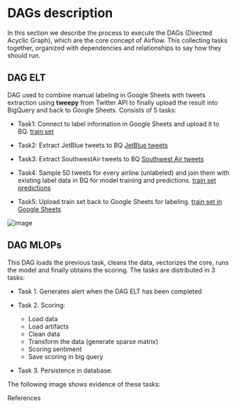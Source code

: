 # DAGs description

In this section we describe the process to execute the DAGs (Directed Acyclic Graph), which are the core concept of Airflow. This collecting tasks together, organized with dependencies and relationships to say how they should run.

## DAG ELT

DAG used to combine manual labeling in Google Sheets with tweets extraction using **tweepy** from Twitter API to finally upload the result into BigQuery and back to Google Sheets. Consists of 5 tasks:
- Task1: Connect to label information in Google Sheets and upload it to BQ.
[train set](https://console.cloud.google.com/bigquery?hl=es&project=refactored-waddle&ws=!1m25!1m4!1m3!1srefactored-waddle!2sbquxjob_22d9a46_1806bae9885!3sUS!1m4!1m3!1srefactored-waddle!2sbquxjob_5f22cbb3_1807602833e!3sUS!1m4!1m3!1srefactored-waddle!2sbquxjob_3d952062_18076003e3c!3sUS!1m4!1m3!1srefactored-waddle!2sbquxjob_25f571a3_18075ff846c!3sUS!1m4!4m3!1srefactored-waddle!2strain!3strain_set)
-  Task2: Extract JetBlue tweets to BQ
[JetBlue tweets](https://console.cloud.google.com/bigquery?hl=es&project=refactored-waddle&ws=!1m30!1m4!1m3!1srefactored-waddle!2sbquxjob_22d9a46_1806bae9885!3sUS!1m4!1m3!1srefactored-waddle!2sbquxjob_5f22cbb3_1807602833e!3sUS!1m4!1m3!1srefactored-waddle!2sbquxjob_3d952062_18076003e3c!3sUS!1m4!1m3!1srefactored-waddle!2sbquxjob_25f571a3_18075ff846c!3sUS!1m4!4m3!1srefactored-waddle!2strain!3strain_set!1m4!4m3!1srefactored-waddle!2stweets_extraction!3sJetBlue)
-  Task3: Extract SouthwestAir tweets to BQ
[Southwest Air tweets](https://console.cloud.google.com/bigquery?hl=es&project=refactored-waddle&ws=!1m35!1m4!1m3!1srefactored-waddle!2sbquxjob_22d9a46_1806bae9885!3sUS!1m4!1m3!1srefactored-waddle!2sbquxjob_5f22cbb3_1807602833e!3sUS!1m4!1m3!1srefactored-waddle!2sbquxjob_3d952062_18076003e3c!3sUS!1m4!1m3!1srefactored-waddle!2sbquxjob_25f571a3_18075ff846c!3sUS!1m4!4m3!1srefactored-waddle!2strain!3strain_set!1m4!4m3!1srefactored-waddle!2stweets_extraction!3sJetBlue!1m4!4m3!1srefactored-waddle!2stweets_extraction!3sSouthwestAir)
-  Task4: Sample 50 tweets for every airline (unlabeled) and join them with existing label data in BQ for model training and predictions.
[train set predictions](https://console.cloud.google.com/bigquery?hl=es&project=refactored-waddle&ws=!1m40!1m4!1m3!1srefactored-waddle!2sbquxjob_22d9a46_1806bae9885!3sUS!1m4!1m3!1srefactored-waddle!2sbquxjob_5f22cbb3_1807602833e!3sUS!1m4!1m3!1srefactored-waddle!2sbquxjob_3d952062_18076003e3c!3sUS!1m4!1m3!1srefactored-waddle!2sbquxjob_25f571a3_18075ff846c!3sUS!1m4!4m3!1srefactored-waddle!2strain!3strain_set!1m4!4m3!1srefactored-waddle!2stweets_extraction!3sJetBlue!1m4!4m3!1srefactored-waddle!2stweets_extraction!3sSouthwestAir!1m4!4m3!1srefactored-waddle!2strain!3strain_set_predictions)

-  Task5: Upload train set back to Google Sheets for labeling.
[train set in Google Sheets](https://docs.google.com/spreadsheets/d/1x7g65pMlxbpwqACzdsbXW4_PiCbHJVCZ0C_1ln4i-Z8/edit#gid=0)

![image](https://user-images.githubusercontent.com/66652832/166150178-96c5d689-d99f-427d-b855-12a0c84f888a.png)

## DAG MLOPs

This DAG loads the previous task, cleans the data, vectorizes the core, runs the model and finally obtains the scoring. The tasks are distributed in 3 tasks:

- Task 1. Generates alert when the DAG ELT has been completed

- Task 2. Scoring:
  - Load data
  - Load artifacts
  - Clean data
  - Transform the data (generate sparse matrix)
  - Scoring sentiment
  - Save scoring in big query

- Task 3. Persistence in database.

The following image shows evidence of these tasks:

References
